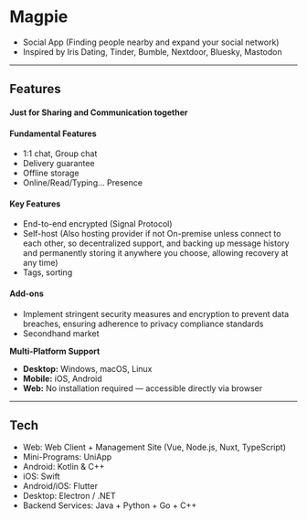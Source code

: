 # Magpie
- Social App (Finding people nearby and expand your social network)
- Inspired by Iris Dating, Tinder, Bumble, Nextdoor, Bluesky, Mastodon
---
## Features

#### Just for Sharing and Communication together

#### Fundamental Features
- 1:1 chat, Group chat
- Delivery guarantee
- Offline storage
- Online/Read/Typing... Presence

#### Key Features
- End-to-end encrypted (Signal Protocol)
- Self-host (Also hosting provider if not On-premise unless connect to each other, so decentralized support, and backing up message history and permanently storing it anywhere you choose, allowing recovery at any time)
- Tags, sorting

#### Add-ons
- Implement stringent security measures and encryption to prevent data breaches, ensuring adherence to privacy compliance standards
- Secondhand market
  
**Multi-Platform Support**
- **Desktop:** Windows, macOS, Linux  
- **Mobile:** iOS, Android  
- **Web:** No installation required — accessible directly via browser
  
---
## Tech
- Web: Web Client + Management Site (Vue, Node.js, Nuxt, TypeScript)
- Mini-Programs: UniApp
- Android: Kotlin & C++
- iOS: Swift
- Android/iOS: Flutter
- Desktop: Electron / .NET
- Backend Services: Java + Python + Go + C++
